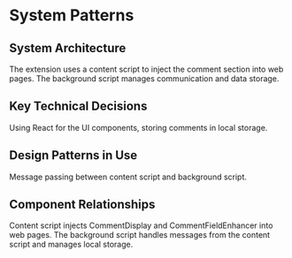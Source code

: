 # System Patterns

## System Architecture

The extension uses a content script to inject the comment section into web pages. The background script manages communication and data storage.

## Key Technical Decisions

Using React for the UI components, storing comments in local storage.

## Design Patterns in Use

Message passing between content script and background script.

## Component Relationships

Content script injects CommentDisplay and CommentFieldEnhancer into web pages. The background script handles messages from the content script and manages local storage.
